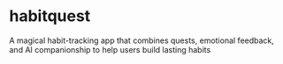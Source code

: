 # habitquest
A magical habit-tracking app that combines quests, emotional feedback, and AI companionship to help users build lasting habits
